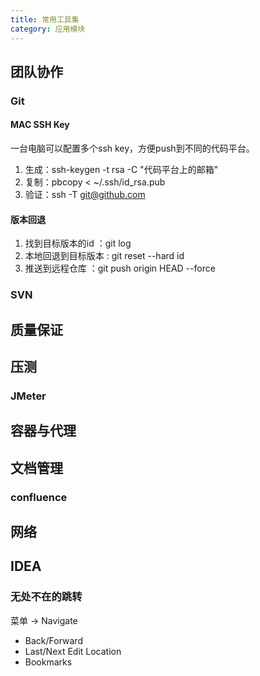 ```yaml
---
title: 常用工具集
category: 应用模块
---
```


## 团队协作
### Git

#### MAC SSH Key
一台电脑可以配置多个ssh key，方便push到不同的代码平台。

1. 生成：ssh-keygen -t rsa -C "代码平台上的邮箱"
2. 复制：pbcopy < ~/.ssh/id_rsa.pub
3. 验证：ssh -T git@github.com

#### 版本回退
1. 找到目标版本的id ：git log
2. 本地回退到目标版本 : git reset \--hard id
3. 推送到远程仓库 ：git push origin HEAD \--force

### SVN

## 质量保证

## 压测
### JMeter

## 容器与代理

## 文档管理
### confluence

## 网络

## IDEA
### 无处不在的跳转
菜单 -> Navigate
* Back/Forward
* Last/Next Edit Location
* Bookmarks